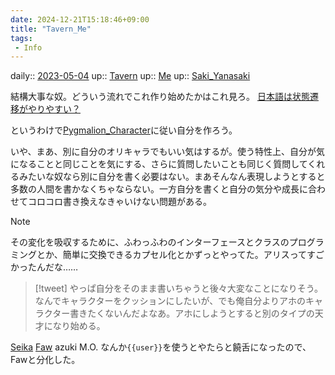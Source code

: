 ```yaml
---
date: 2024-12-21T15:18:46+09:00
title: "Tavern_Me"
tags:
 - Info
---
```


daily:: [2023-05-04](/Daily_Note/2023-05-04.md)
up:: [Tavern](../Bar/App/Tavern.md)
up:: [Me](../Bar/Novel/Chaos/Me.md)
up:: [Saki_Yanasaki](../Bar/Novel/Nacaria/Saki_Yanasaki.md)

結構大事な奴。どういう流れでこれ作り始めたかはこれ見ろ。
[日本語は状態遷移がやりやすい？](日本語は状態遷移がやりやすい？.md)

というわけで[Pygmalion_Character](Pygmalion_Character.md)に従い自分を作ろう。

いや、まあ、別に自分のオリキャラでもいい気はするが。使う特性上、自分が気になることと同じことを気にする、さらに質問したいことも同じく質問してくれるみたいな奴なら別に自分を書く必要はない。まあそんなん表現しようとすると多数の人間を書かなくちゃならない。一方自分を書くと自分の気分や成長に合わせてコロコロ書き換えなきゃいけない問題がある。

> [!note]
> その変化を吸収するために、ふわっふわのインターフェースとクラスのプログラミングとか、簡単に交換できるカプセル化とかずっとやってた。アリスってすごかったんだな……

>[!tweet]
>やっぱ自分をそのまま書いちゃうと後々大変なことになりそう。
>なんでキャラクターをクッションにしたいが、でも俺自分よりアホのキャラクター書きたくないんだよなあ。アホにしようとすると別のタイプの天才になり始める。

[Seika](../Bar/Novel/Seika.md)
[Faw](Faw.md)
azuki
M.O.
なんか`{{user}}`を使うとやたらと饒舌になったので、Fawと分化した。

